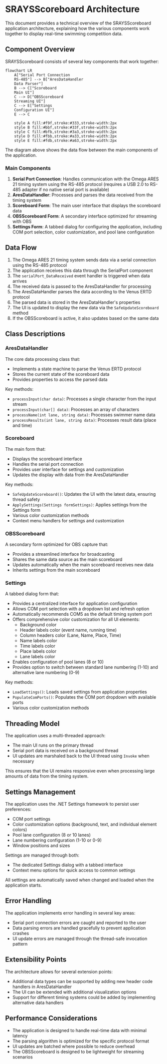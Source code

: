 # SRAYSScoreboard Architecture

This document provides a technical overview of the SRAYSScoreboard application architecture, explaining how the various components work together to display real-time swimming competition data.

## Component Overview

SRAYSScoreboard consists of several key components that work together:

```mermaid
flowchart LR
    A["Serial Port Connection
    RS-485"] --> B["AresDataHandler
    Data Parser"]
    B --> C["Scoreboard
    Main UI"]
    C --> D["OBSScoreboard
    Streaming UI"]
    C --> E["Settings
    Configuration UI"]
    E --> C
    
    style A fill:#f9f,stroke:#333,stroke-width:2px
    style B fill:#bbf,stroke:#33f,stroke-width:2px
    style C fill:#bfb,stroke:#3a3,stroke-width:2px
    style D fill:#fbb,stroke:#a33,stroke-width:2px
    style E fill:#fdb,stroke:#a63,stroke-width:2px
```

The diagram above shows the data flow between the main components of the application.

### Main Components

1. **Serial Port Connection**: Handles communication with the Omega ARES 21 timing system using the RS-485 protocol (requires a USB 2.0 to RS-485 adapter if no native serial port is available)
2. **AresDataHandler**: Processes and parses the data received from the timing system
3. **Scoreboard Form**: The main user interface that displays the scoreboard data
4. **OBSScoreboard Form**: A secondary interface optimized for streaming with OBS
5. **Settings Form**: A tabbed dialog for configuring the application, including COM port selection, color customization, and pool lane configuration

## Data Flow

1. The Omega ARES 21 timing system sends data via a serial connection using the RS-485 protocol
2. The application receives this data through the SerialPort component
3. The `serialPort_DataReceived` event handler is triggered when data arrives
4. The received data is passed to the AresDataHandler for processing
5. The AresDataHandler parses the data according to the Venus ERTD protocol
6. The parsed data is stored in the AresDataHandler's properties
7. The UI is updated to display the new data via the `SafeUpdateScoreboard` method
8. If the OBSScoreboard is active, it also updates based on the same data

## Class Descriptions

### AresDataHandler

The core data processing class that:
- Implements a state machine to parse the Venus ERTD protocol
- Stores the current state of the scoreboard data
- Provides properties to access the parsed data

Key methods:
- `processInput(char data)`: Processes a single character from the input stream
- `processInput(char[] data)`: Processes an array of characters
- `processName(int lane, string data)`: Processes swimmer name data
- `processResults(int lane, string data)`: Processes result data (place and time)

### Scoreboard

The main form that:
- Displays the scoreboard interface
- Handles the serial port connection
- Provides user interface for settings and customization
- Updates the display with data from the AresDataHandler

Key methods:
- `SafeUpdateScoreboard()`: Updates the UI with the latest data, ensuring thread safety
- `ApplySettings(Settings formSettings)`: Applies settings from the Settings form
- Various color customization methods
- Context menu handlers for settings and customization

### OBSScoreboard

A secondary form optimized for OBS capture that:
- Provides a streamlined interface for broadcasting
- Shares the same data source as the main scoreboard
- Updates automatically when the main scoreboard receives new data
- Inherits settings from the main scoreboard

### Settings

A tabbed dialog form that:
- Provides a centralized interface for application configuration
- Allows COM port selection with a dropdown list and refresh option
- Automatically recommends COM5 as the default timing system port
- Offers comprehensive color customization for all UI elements:
  - Background color
  - Header labels color (event name, running time)
  - Column headers color (Lane, Name, Place, Time)
  - Name labels color
  - Time labels color
  - Place labels color
  - Lane labels color
- Enables configuration of pool lanes (8 or 10)
- Provides option to switch between standard lane numbering (1-10) and alternative lane numbering (0-9)

Key methods:
- `LoadSettings()`: Loads saved settings from application properties
- `PopulateComPorts()`: Populates the COM port dropdown with available ports
- Various color customization methods

## Threading Model

The application uses a multi-threaded approach:
- The main UI runs on the primary thread
- Serial port data is received on a background thread
- UI updates are marshaled back to the UI thread using `Invoke` when necessary

This ensures that the UI remains responsive even when processing large amounts of data from the timing system.

## Settings Management

The application uses the .NET Settings framework to persist user preferences:
- COM port settings
- Color customization options (background, text, and individual element colors)
- Pool lane configuration (8 or 10 lanes)
- Lane numbering configuration (1-10 or 0-9)
- Window positions and sizes

Settings are managed through both:
- The dedicated Settings dialog with a tabbed interface
- Context menu options for quick access to common settings

All settings are automatically saved when changed and loaded when the application starts.

## Error Handling

The application implements error handling in several key areas:
- Serial port connection errors are caught and reported to the user
- Data parsing errors are handled gracefully to prevent application crashes
- UI update errors are managed through the thread-safe invocation pattern

## Extensibility Points

The architecture allows for several extension points:
- Additional data types can be supported by adding new header code handlers in AresDataHandler
- The UI can be extended with additional visualization options
- Support for different timing systems could be added by implementing alternative data handlers

## Performance Considerations

- The application is designed to handle real-time data with minimal latency
- The parsing algorithm is optimized for the specific protocol format
- UI updates are batched where possible to reduce overhead
- The OBSScoreboard is designed to be lightweight for streaming scenarios
